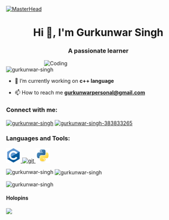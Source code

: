 

[![MasterHead](https://user-images.githubusercontent.com/74038190/241765440-80728820-e06b-4f96-9c9e-9df46f0cc0a5.gif)](https://gurkunwar-singh.io)
<h1 align="center">Hi 👋, I'm Gurkunwar Singh</h1>
<h3 align="center">A passionate learner</h3>

<img align="right" alt="Coding" width="400" src="https://media.tenor.com/qJ5evVs-_uUAAAAC/coding.gif">


<p align="left"> <img src="https://komarev.com/ghpvc/?username=gurkunwar-singh&label=Profile%20views&color=0e75b6&style=flat" alt="gurkunwar-singh" /> </p>

- 🔭 I’m currently working on **c++ language**

- 📫 How to reach me **gurkunwarpersonal@gmail.com**

<h3 align="left">Connect with me:</h3>
<p align="left">
<a href="https://codepen.io/gurkunwar-singh" target="blank"><img align="center" src="https://raw.githubusercontent.com/rahuldkjain/github-profile-readme-generator/master/src/images/icons/Social/codepen.svg" alt="gurkunwar-singh" height="30" width="40" /></a>
<a href="https://linkedin.com/in/gurkunwar-singh-383833265" target="blank"><img align="center" src="https://raw.githubusercontent.com/rahuldkjain/github-profile-readme-generator/master/src/images/icons/Social/linked-in-alt.svg" alt="gurkunwar-singh-383833265" height="30" width="40" /></a>
</p>

<h3 align="left">Languages and Tools:</h3>
<p align="left"> <a href="https://www.cprogramming.com/" target="_blank" rel="noreferrer"> <img src="https://raw.githubusercontent.com/devicons/devicon/master/icons/c/c-original.svg" alt="c" width="40" height="40"/> </a> <a href="https://git-scm.com/" target="_blank" rel="noreferrer"> <img src="https://www.vectorlogo.zone/logos/git-scm/git-scm-icon.svg" alt="git" width="40" height="40"/> </a> <a href="https://www.python.org" target="_blank" rel="noreferrer"> <img src="https://raw.githubusercontent.com/devicons/devicon/master/icons/python/python-original.svg" alt="python" width="40" height="40"/> </a> </p>

<p><img align="left" src="https://github-readme-stats.vercel.app/api/top-langs?username=gurkunwar-singh&show_icons=true&locale=en&layout=compact" alt="gurkunwar-singh" /></p>

<p>&nbsp;<img align="center" src="https://github-readme-stats.vercel.app/api?username=gurkunwar-singh&show_icons=true&locale=en" alt="gurkunwar-singh" /></p>

<p><img align="center" src="https://github-readme-streak-stats.herokuapp.com/?user=gurkunwar-singh&" alt="gurkunwar-singh" /></p>
<h4>Holopins</h4>
<p><img align="center" src="https://holopin.me/gurkunwarsingh"/></p>
